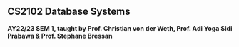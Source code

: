 ## CS2102 Database Systems

**AY22/23 SEM 1, taught by Prof. Christian von der Weth, Prof. Adi Yoga Sidi Prabawa & Prof. Stephane Bressan**
